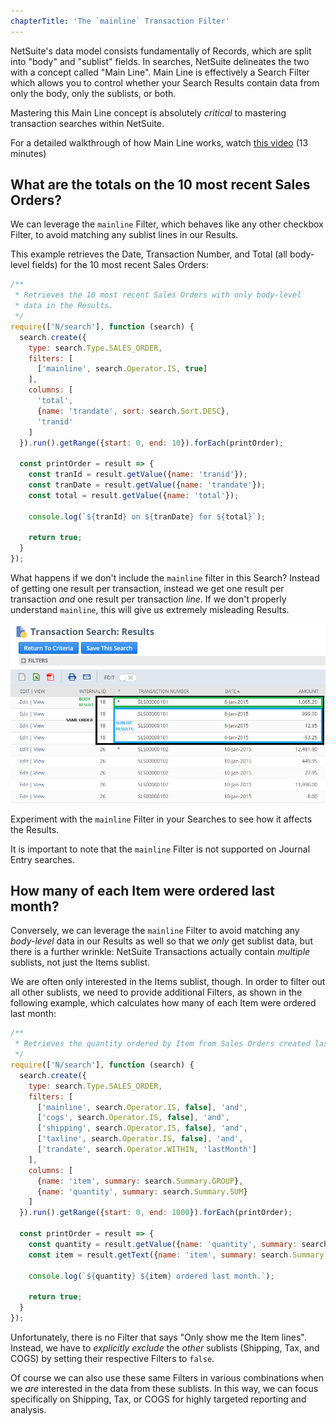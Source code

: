 ```yaml
---
chapterTitle: 'The `mainline` Transaction Filter'
---
```


NetSuite's data model consists fundamentally of Records, which are split into "body" and "sublist" fields. In 
searches, NetSuite delineates the two with a concept called "Main Line". Main Line is effectively a Search Filter 
which allows you to control whether your Search Results contain data from only the body, only the sublists, or both.

Mastering this Main Line concept is absolutely *critical* to mastering transaction searches within NetSuite.

For a detailed walkthrough of how Main Line works, watch
[this video](https://youtu.be/msNttISYovo&sub_confirmation=1) (13 minutes)

## What are the totals on the 10 most recent Sales Orders?

We can leverage the `mainline` Filter, which behaves like any other checkbox Filter, to avoid matching any sublist 
lines in our Results.

This example retrieves the Date, Transaction Number, and Total (all body-level fields) for the 10 most recent Sales 
Orders:

```javascript
/**
 * Retrieves the 10 most recent Sales Orders with only body-level
 * data in the Results.
 */
require(['N/search'], function (search) {
  search.create({
    type: search.Type.SALES_ORDER,
    filters: [
      ['mainline', search.Operator.IS, true]
    ],
    columns: [
      'total',
      {name: 'trandate', sort: search.Sort.DESC},
      'tranid'
    ]
  }).run().getRange({start: 0, end: 10}).forEach(printOrder);
  
  const printOrder = result => {
    const tranId = result.getValue({name: 'tranid'});
    const tranDate = result.getValue({name: 'trandate'});
    const total = result.getValue({name: 'total'});
    
    console.log(`${tranId} on ${tranDate} for ${total}`);
    
    return true;
  }
});
```

What happens if we don't include the `mainline` filter in this Search? Instead of getting one result per transaction,
instead we get one result per transaction *and* one result per transaction *line*. If we don't properly understand 
`mainline`, this will give us extremely misleading Results.

![Default Search Results](/assets/img/mainline.png)

Experiment with the `mainline` Filter in your Searches to see how it affects the Results.

It is important to note that the `mainline` Filter is not supported on Journal Entry searches.

## How many of each Item were ordered last month?

Conversely, we can leverage the `mainline` Filter to avoid matching any *body-level* data in our Results as well so 
that we *only* get sublist data, but there is a further wrinkle: NetSuite Transactions actually contain *multiple* 
sublists, not just the Items sublist.

We are often only interested in the Items sublist, though. In order to filter out all other sublists, we need to 
provide additional Filters, as shown in the following example, which calculates how many of each Item were ordered 
last month:

```javascript
/**
 * Retrieves the quantity ordered by Item from Sales Orders created last month.
 */
require(['N/search'], function (search) {
  search.create({
    type: search.Type.SALES_ORDER,
    filters: [
      ['mainline', search.Operator.IS, false], 'and',
      ['cogs', search.Operator.IS, false], 'and',
      ['shipping', search.Operator.IS, false], 'and',
      ['taxline', search.Operator.IS, false], 'and',
      ['trandate', search.Operator.WITHIN, 'lastMonth']
    ],
    columns: [
      {name: 'item', summary: search.Summary.GROUP},
      {name: 'quantity', summary: search.Summary.SUM}
    ]
  }).run().getRange({start: 0, end: 1000}).forEach(printOrder);
  
  const printOrder = result => {
    const quantity = result.getValue({name: 'quantity', summary: search.Summary.SUM});
    const item = result.getText({name: 'item', summary: search.Summary.GROUP});
    
    console.log(`${quantity} ${item} ordered last month.`);
    
    return true;
  }
});
```

Unfortunately, there is no Filter that says "Only show me the Item lines". Instead, we have to *explicitly exclude* 
the *other* sublists (Shipping, Tax, and COGS) by setting their respective Filters to `false`.

Of course we can also use these same Filters in various combinations when we *are* interested in the data from these 
sublists. In this way, we can focus specifically on Shipping, Tax, or COGS for highly targeted reporting and analysis.

